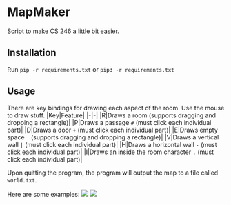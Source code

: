 # MapMaker
Script to make CS 246 a little bit easier.  
## Installation
Run `pip -r requirements.txt` or `pip3 -r requirements.txt`
## Usage
There are key bindings for drawing each aspect of the room. Use the mouse to draw stuff.
|Key|Feature|
|-|-|
|R|Draws a room (supports dragging and dropping a rectangle)|
|P|Draws a passage `#` (must click each individual part)|
|D|Draws a door `+` (must click each individual part)|
|E|Draws empty space ` ` (supports dragging and dropping a rectangle)|
|V|Draws a vertical wall `|` (must click each individual part)|
|H|Draws a horizontal wall `-` (must click each individual part)|
|I|Draws an inside the room character `.` (must click each individual part)|

Upon quitting the program, the program will output the map to a file called `world.txt`.

Here are some examples:
![](https://media.discordapp.net/attachments/1106008270302359643/1131287705129603142/image.png)
![](https://media.discordapp.net/attachments/1106008270302359643/1131289551772586104/image.png)
